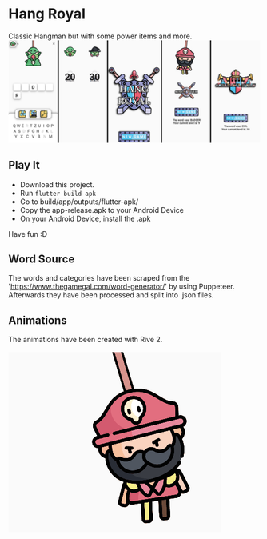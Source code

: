 # Hang Royal

Classic Hangman but with some power items and more.
![Image of App Screens](./assets/images/github/screens_combined.jpg)

## Play It

- Download this project.
- Run ``` flutter build apk ```
- Go to build/app/outputs/flutter-apk/
- Copy the app-release.apk to your Android Device
- On your Android Device, install the .apk

Have fun :D


## Word Source
The words and categories have been scraped from the 'https://www.thegamegal.com/word-generator/' by using Puppeteer.
Afterwards they have been processed and split into .json files.

## Animations
The animations have been created with Rive 2.
<br/><br/>
![Image of App Screens](./assets/images/github/screen_swing_pirate.gif)